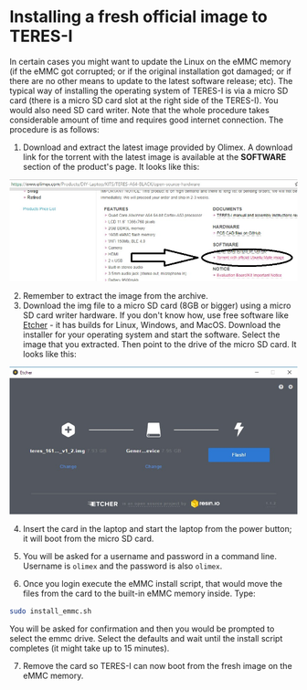 # Installing a fresh official image to TERES-I

In certain cases you might want to update the Linux on the eMMC memory (if the eMMC got corrupted; or if the original installation got damaged; or if there are no other means to update to the latest software release; etc).
The typical way of installing the operating system of TERES-I is via a micro SD card (there is a micro SD card slot at the right side of the TERES-I).
You would also need SD card writer.
Note that the whole procedure takes considerable amount of time and requires good internet connection.
The procedure is as follows:

1. Download and extract the latest image provided by Olimex.
A download link for the torrent with the latest image is available at the **SOFTWARE** section of the product's page.
It looks like this:

![Official OS Download](../images/TERES-I/software/screenshot-official-os.png "Official OS Download")

2. Remember to extract the image from the archive.
3. Download the img file to a micro SD card (8GB or bigger) using a micro SD card writer hardware.
If you don't know how, use free software like [Etcher](https://etcher.io/) - it has builds for Linux, Windows, and MacOS.
Download the installer for your operating system and start the software.
Select the image that you extracted.
Then point to the drive of the micro SD card.
It looks like this:

![Etcher Download](../images/TERES-I/software/screenshot-etcher.png "Etcher Download")

4. Insert the card in the laptop and start the laptop from the power button; it will boot from the micro SD card.
5. You will be asked for a username and password in a command line.
Username is ``olimex`` and the password is also ``olimex``.

6. Once you login execute the eMMC install script, that would move the files from the card to the built-in eMMC memory inside.
Type:

```bash
sudo install_emmc.sh
```

You will be asked for confirmation and then you would be prompted to select the emmc drive.
Select the defaults and wait until the install script completes (it might take up to 15 minutes).

7. Remove the card so TERES-I can now boot from the fresh image on the eMMC memory.

